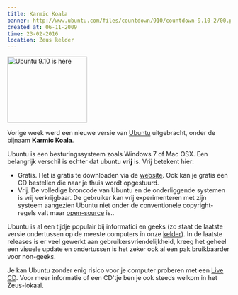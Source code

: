 ```yaml
---
title: Karmic Koala
banner: http://www.ubuntu.com/files/countdown/910/countdown-9.10-2/00.png
created_at: 06-11-2009
time: 23-02-2016
location: Zeus kelder
---
```


<a href="http://www.ubuntu.com/"><img src="http://www.ubuntu.com/files/countdown/910/countdown-9.10-2/00.png" width="180" height="150" border="0" alt="Ubuntu 9.10 is here" class="alignright"></a>

Vorige week werd een nieuwe versie van <a href="http://ubuntu.com">Ubuntu</a> uitgebracht, onder de bijnaam <strong>Karmic Koala</strong>.

Ubuntu is een besturingssysteem zoals Windows 7 of Mac OSX. Een belangrijk verschil is echter dat ubuntu <strong>vrij</strong> is. Vrij betekent hier:
<ul>
	<li>Gratis. Het is gratis te downloaden via de <a href="http://ubuntu.com">website</a>. Ook kan je gratis een CD bestellen die naar je thuis wordt opgestuurd.</li>
	<li>Vrij. De volledige broncode van Ubuntu en de onderliggende systemen is vrij verkrijgbaar. De gebruiker kan vrij experimenteren met zijn systeem aangezien Ubuntu niet onder de conventionele copyright-regels valt maar <a href="http://www.gnu.org/copyleft/">open-source</a> is.</a>.</li>
</ul>

Ubuntu is al een tijdje populair bij informatici en geeks (zo staat de laatste versie ondertussen op de meeste computers in onze <a href="http://zeus.ugent.be/kelder/">kelder</a>). In de laatste releases is er veel gewerkt aan gebruikersvriendelijkheid, kreeg het geheel een visuele update en ondertussen is het zeker ook al een pak bruikbaarder voor non-geeks.

Je kan Ubuntu zonder enig risico voor je computer proberen met een <a href="http://en.wikipedia.org/wiki/Live_CD">Live CD</a>. Voor meer informatie of een CD'tje ben je ook steeds welkom in het Zeus-lokaal.